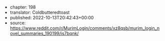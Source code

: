 - chapter: 198
- translator: Coldbutteredtoast
- published: 2022-10-13T20:42:43+00:00
- source: https://www.reddit.com/r/MurimLogin/comments/xz8qsb/murim_login_novel_summaries_190199/is7bqnk/
